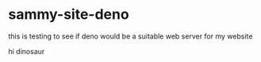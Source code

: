 # sammy-site-deno

this is testing to see if deno would be a suitable web server for my website

hi dinosaur